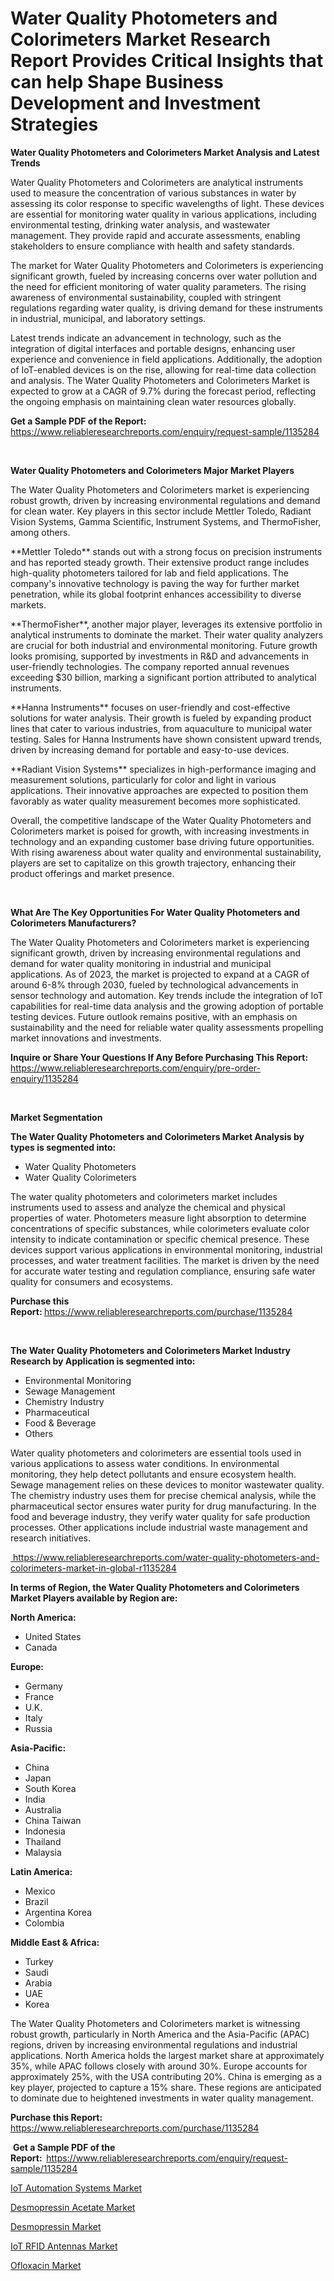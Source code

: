 <p><h1>Water Quality Photometers and Colorimeters Market Research Report Provides Critical Insights that can help Shape Business Development and Investment Strategies</h1></p><p><strong>Water Quality Photometers and Colorimeters Market Analysis and Latest Trends</strong></p>
<p><p>Water Quality Photometers and Colorimeters are analytical instruments used to measure the concentration of various substances in water by assessing its color response to specific wavelengths of light. These devices are essential for monitoring water quality in various applications, including environmental testing, drinking water analysis, and wastewater management. They provide rapid and accurate assessments, enabling stakeholders to ensure compliance with health and safety standards.</p><p>The market for Water Quality Photometers and Colorimeters is experiencing significant growth, fueled by increasing concerns over water pollution and the need for efficient monitoring of water quality parameters. The rising awareness of environmental sustainability, coupled with stringent regulations regarding water quality, is driving demand for these instruments in industrial, municipal, and laboratory settings. </p><p>Latest trends indicate an advancement in technology, such as the integration of digital interfaces and portable designs, enhancing user experience and convenience in field applications. Additionally, the adoption of IoT-enabled devices is on the rise, allowing for real-time data collection and analysis. The Water Quality Photometers and Colorimeters Market is expected to grow at a CAGR of 9.7% during the forecast period, reflecting the ongoing emphasis on maintaining clean water resources globally.</p></p>
<p><strong>Get a Sample PDF of the Report:&nbsp;</strong> <a href="https://www.reliableresearchreports.com/enquiry/request-sample/1135284?utm_campaign=33&utm_medium=2&utm_source=Github&utm_content=ia&utm_term=20122024&utm_id=water-quality-photometers-and-colorimeters">https://www.reliableresearchreports.com/enquiry/request-sample/1135284</a></p>
<p>&nbsp;</p>
<p><strong>Water Quality Photometers and Colorimeters Major Market Players</strong></p>
<p><p>The Water Quality Photometers and Colorimeters market is experiencing robust growth, driven by increasing environmental regulations and demand for clean water. Key players in this sector include Mettler Toledo, Radiant Vision Systems, Gamma Scientific, Instrument Systems, and ThermoFisher, among others.</p><p>**Mettler Toledo** stands out with a strong focus on precision instruments and has reported steady growth. Their extensive product range includes high-quality photometers tailored for lab and field applications. The company's innovative technology is paving the way for further market penetration, while its global footprint enhances accessibility to diverse markets.</p><p>**ThermoFisher**, another major player, leverages its extensive portfolio in analytical instruments to dominate the market. Their water quality analyzers are crucial for both industrial and environmental monitoring. Future growth looks promising, supported by investments in R&D and advancements in user-friendly technologies. The company reported annual revenues exceeding $30 billion, marking a significant portion attributed to analytical instruments.</p><p>**Hanna Instruments** focuses on user-friendly and cost-effective solutions for water analysis. Their growth is fueled by expanding product lines that cater to various industries, from aquaculture to municipal water testing. Sales for Hanna Instruments have shown consistent upward trends, driven by increasing demand for portable and easy-to-use devices.</p><p>**Radiant Vision Systems** specializes in high-performance imaging and measurement solutions, particularly for color and light in various applications. Their innovative approaches are expected to position them favorably as water quality measurement becomes more sophisticated.</p><p>Overall, the competitive landscape of the Water Quality Photometers and Colorimeters market is poised for growth, with increasing investments in technology and an expanding customer base driving future opportunities. With rising awareness about water quality and environmental sustainability, players are set to capitalize on this growth trajectory, enhancing their product offerings and market presence.</p></p>
<p>&nbsp;</p>
<p><strong>What Are The Key Opportunities For Water Quality Photometers and Colorimeters Manufacturers?</strong></p>
<p><p>The Water Quality Photometers and Colorimeters market is experiencing significant growth, driven by increasing environmental regulations and demand for water quality monitoring in industrial and municipal applications. As of 2023, the market is projected to expand at a CAGR of around 6-8% through 2030, fueled by technological advancements in sensor technology and automation. Key trends include the integration of IoT capabilities for real-time data analysis and the growing adoption of portable testing devices. Future outlook remains positive, with an emphasis on sustainability and the need for reliable water quality assessments propelling market innovations and investments.</p></p>
<p><strong>Inquire or Share Your Questions If Any Before Purchasing This Report:</strong> <a href="https://www.reliableresearchreports.com/enquiry/pre-order-enquiry/1135284?utm_campaign=33&utm_medium=2&utm_source=Github&utm_content=ia&utm_term=20122024&utm_id=water-quality-photometers-and-colorimeters">https://www.reliableresearchreports.com/enquiry/pre-order-enquiry/1135284</a></p>
<p>&nbsp;</p>
<p><strong>Market Segmentation</strong></p>
<p><strong>The Water Quality Photometers and Colorimeters Market Analysis by types is segmented into:</strong></p>
<p><ul><li>Water Quality Photometers</li><li>Water Quality Colorimeters</li></ul></p>
<p><p>The water quality photometers and colorimeters market includes instruments used to assess and analyze the chemical and physical properties of water. Photometers measure light absorption to determine concentrations of specific substances, while colorimeters evaluate color intensity to indicate contamination or specific chemical presence. These devices support various applications in environmental monitoring, industrial processes, and water treatment facilities. The market is driven by the need for accurate water testing and regulation compliance, ensuring safe water quality for consumers and ecosystems.</p></p>
<p><strong>Purchase this Report:&nbsp;</strong><a href="https://www.reliableresearchreports.com/purchase/1135284?utm_campaign=33&utm_medium=2&utm_source=Github&utm_content=ia&utm_term=20122024&utm_id=water-quality-photometers-and-colorimeters">https://www.reliableresearchreports.com/purchase/1135284</a></p>
<p>&nbsp;</p>
<p><strong>The Water Quality Photometers and Colorimeters Market Industry Research by Application is segmented into:</strong></p>
<p><ul><li>Environmental Monitoring</li><li>Sewage Management</li><li>Chemistry Industry</li><li>Pharmaceutical</li><li>Food & Beverage</li><li>Others</li></ul></p>
<p><p>Water quality photometers and colorimeters are essential tools used in various applications to assess water conditions. In environmental monitoring, they help detect pollutants and ensure ecosystem health. Sewage management relies on these devices to monitor wastewater quality. The chemistry industry uses them for precise chemical analysis, while the pharmaceutical sector ensures water purity for drug manufacturing. In the food and beverage industry, they verify water quality for safe production processes. Other applications include industrial waste management and research initiatives.</p></p>
<p><a href="https://www.reliableresearchreports.com/water-quality-photometers-and-colorimeters-market-in-global-r1135284?utm_campaign=33&utm_medium=2&utm_source=Github&utm_content=ia&utm_term=20122024&utm_id=water-quality-photometers-and-colorimeters">&nbsp;https://www.reliableresearchreports.com/water-quality-photometers-and-colorimeters-market-in-global-r1135284</a></p>
<p><strong>In terms of Region, the Water Quality Photometers and Colorimeters Market Players available by Region are:</strong></p>
<p>
    <p> <strong> North America: </strong>
        <ul>
            <li>United States</li>
            <li>Canada</li>
        </ul>
        </p> 
    <p> <strong> Europe: </strong>
        <ul>
            <li>Germany</li>
            <li>France</li>
            <li>U.K.</li>
            <li>Italy</li>
            <li>Russia</li>
        </ul>
        </p> 
    <p> <strong> Asia-Pacific: </strong>
        <ul>
            <li>China</li>
            <li>Japan</li>
            <li>South Korea</li>
            <li>India</li>
            <li>Australia</li>
            <li>China Taiwan</li>
            <li>Indonesia</li>
            <li>Thailand</li>
            <li>Malaysia</li>
        </ul>
        </p> 
    <p> <strong> Latin America: </strong>
        <ul>
            <li>Mexico</li>
            <li>Brazil</li>
            <li>Argentina Korea</li>
            <li>Colombia</li>
        </ul>
        </p> 
    <p> <strong> Middle East & Africa: </strong>
        <ul>
            <li>Turkey</li>
            <li>Saudi</li>
            <li>Arabia</li>
            <li>UAE</li>
            <li>Korea</li>
        </ul>
    </p>
    </p>
<p><p>The Water Quality Photometers and Colorimeters market is witnessing robust growth, particularly in North America and the Asia-Pacific (APAC) regions, driven by increasing environmental regulations and industrial applications. North America holds the largest market share at approximately 35%, while APAC follows closely with around 30%. Europe accounts for approximately 25%, with the USA contributing 20%. China is emerging as a key player, projected to capture a 15% share. These regions are anticipated to dominate due to heightened investments in water quality management.</p></p>
<p><strong>Purchase this Report: </strong><a href="https://www.reliableresearchreports.com/purchase/1135284?utm_campaign=33&utm_medium=2&utm_source=Github&utm_content=ia&utm_term=20122024&utm_id=water-quality-photometers-and-colorimeters">https://www.reliableresearchreports.com/purchase/1135284</a></p>
<p>&nbsp;<strong>Get a Sample PDF of the Report:&nbsp;&nbsp;</strong><a href="https://www.reliableresearchreports.com/enquiry/request-sample/1135284?utm_campaign=33&utm_medium=2&utm_source=Github&utm_content=ia&utm_term=20122024&utm_id=water-quality-photometers-and-colorimeters">https://www.reliableresearchreports.com/enquiry/request-sample/1135284</a></p>
<p><strong></strong></p>
<p><p><a href="https://github.com/antonioc6hal/Market-Research-Report-List-1/blob/main/iot-automation-systems-market.md?utm_campaign=33&utm_medium=2&utm_source=Github&utm_content=ia&utm_term=20122024&utm_id=water-quality-photometers-and-colorimeters">IoT Automation Systems Market</a></p><p><a href="https://www.linkedin.com/pulse/top-trends-transforming-desmopressin-acetate-market-2024-k0sbe?utm_campaign=33&utm_medium=2&utm_source=Github&utm_content=ia&utm_term=20122024&utm_id=water-quality-photometers-and-colorimeters">Desmopressin Acetate Market</a></p><p><a href="https://www.linkedin.com/pulse/report-desmopressin-market-rapid-expansion-cagr-138-trends-share-eeqve?utm_campaign=33&utm_medium=2&utm_source=Github&utm_content=ia&utm_term=20122024&utm_id=water-quality-photometers-and-colorimeters">Desmopressin Market</a></p><p><a href="https://github.com/osbornrdaflalo/Market-Research-Report-List-1/blob/main/iot-rfid-antennas-market.md?utm_campaign=33&utm_medium=2&utm_source=Github&utm_content=ia&utm_term=20122024&utm_id=water-quality-photometers-and-colorimeters">IoT RFID Antennas Market</a></p><p><a href="https://www.linkedin.com/pulse/ofloxacin-market-report-marketanalysis-betterdecision-making-v7czc?utm_campaign=33&utm_medium=2&utm_source=Github&utm_content=ia&utm_term=20122024&utm_id=water-quality-photometers-and-colorimeters">Ofloxacin Market</a></p></p>